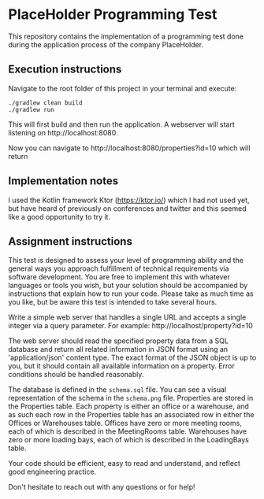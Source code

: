 # PlaceHolder Programming Test

This repository contains the implementation of a programming test done during the application process of the company
PlaceHolder.

## Execution instructions
Navigate to the root folder of this project in your terminal and execute:
```
./gradlew clean build
./gradlew run
```

This will first build and then run the application. A webserver will
start listening on http://localhost:8080.

Now you can navigate to http://localhost:8080/properties?id=10 which will return


## Implementation notes
I used the Kotlin framework Ktor (https://ktor.io/) which I had not used yet,
but have heard of previously on conferences and twitter and this seemed like a good
opportunity to try it.

## Assignment instructions

This test is designed to assess your level of programming ability and the general ways you approach fulfillment of 
technical requirements via software development. You are free to implement this with whatever languages or tools you wish,
 but your solution should be accompanied by instructions that explain how to run your code. Please take as much time as
  you like, but be aware this test is intended to take several hours.

Write a simple web server that handles a single URL and accepts a single integer via a query parameter. For example:
http://localhost/property?id=10

The web server should read the specified property data from a SQL database and return all related information in JSON
 format using an 'application/json' content type.  The exact format of the JSON object is up to you, but it should contain
  all available information on a property. Error conditions should be handled reasonably.

The database is defined in the `schema.sql` file. You can see a visual representation of the schema in the `schema.png` file.
  Properties are stored in the Properties table. Each property is either an office or a warehouse, and as such each row
   in the Properties table has an associated row in either the Offices or Warehouses table. Offices have zero or more
    meeting rooms, each of which is described in the MeetingRooms table. Warehouses have zero or more loading bays,
     each of which is described in the LoadingBays table.

Your code should be efficient, easy to read and understand, and reflect good engineering practice.

Don't hesitate to reach out with any questions or for help!
